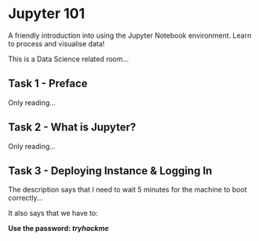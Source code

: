 # Jupyter 101

A friendly introduction into using the Jupyter Notebook environment. Learn to process and visualise data!

This is a Data Science related room...

## Task 1 - Preface

Only reading...

## Task 2 - What is Jupyter? 

Only reading...

## Task 3 - Deploying Instance & Logging In 

The description says that I need to wait 5 minutes for the machine to boot correctly...

It also says that we have to:

**Use the password: *tryhackme***

